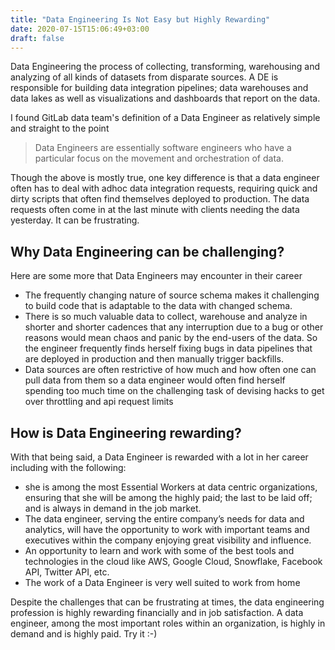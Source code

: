 ```yaml
---
title: "Data Engineering Is Not Easy but Highly Rewarding"
date: 2020-07-15T15:06:49+03:00
draft: false 
---
```


Data Engineering the process of collecting, transforming, warehousing and analyzing of all kinds of datasets from disparate sources. A DE is responsible for building data integration pipelines; data warehouses and data lakes as well as visualizations and dashboards that report on the data.

I found  GitLab data team's definition  of a Data Engineer as relatively simple and straight to the point 

> Data Engineers are essentially software engineers who have a particular focus on the movement and orchestration of data.

Though the above is mostly true, one key difference  is that a data engineer often has to deal with adhoc data integration requests, requiring quick and dirty scripts that often find themselves deployed to production. The data requests often come in at the last minute with clients needing the data yesterday. It can be frustrating. 

## Why Data Engineering can be challenging?

Here are some more that Data Engineers may encounter in their career

- The frequently changing nature of source schema makes it challenging to build code that is adaptable to the data with changed schema. 
- There is so much valuable data to collect, warehouse and analyze in shorter and shorter cadences that any interruption due to a bug or other reasons would mean chaos and panic by the end-users of the data. So the engineer frequently finds herself fixing bugs in data pipelines that are deployed in production and then manually trigger backfills.
- Data sources are often restrictive of how much and how often one can pull data from them so a data engineer would often find herself spending too much time on the challenging task of devising hacks to get over throttling and api request limits

## How is Data Engineering rewarding?
 
With that being said, a Data Engineer is rewarded with a lot in her career including with the following:

- she is among the most Essential Workers at data centric organizations, ensuring that she will be among the highly paid; the last to be laid off; and is always in demand in the job market.
- The data engineer, serving the entire company’s needs for data and analytics, will have the opportunity to work with important teams and executives within the company enjoying great visibility and influence.
- An opportunity to learn and work with some of the best tools and technologies in the cloud like AWS, Google Cloud, Snowflake, Facebook  API, Twitter API, etc. 
- The work of a Data Engineer is very well suited to work from home

Despite the challenges that can be frustrating at times, the data engineering profession is highly rewarding financially and in job satisfaction. A data engineer, among the most important roles within an organization, is highly in demand and is highly paid. Try it :-)

